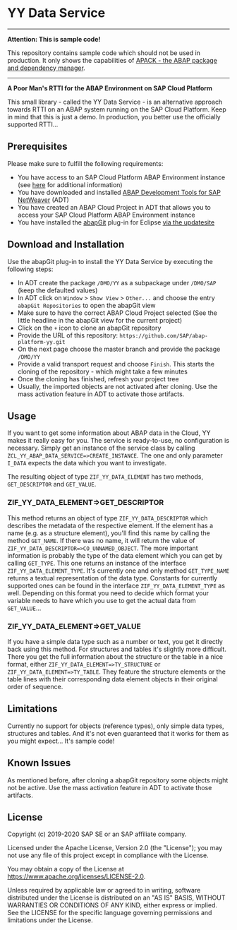 # YY Data Service

<hr />

**Attention: This is sample code!** 

This repository contains sample code which should not be used in production. It only shows the capabilities of [APACK - the ABAP package and dependency manager](https://blogs.sap.com/2019/05/06/introducing-apack-a-package-and-dependency-manager-for-abap/).

<hr />

**A Poor Man's RTTI for the ABAP Environment on SAP Cloud Platform**

This small library - called the YY Data Service - is an alternative approach towards RTTI on an ABAP system running on the SAP Cloud Platform. Keep in mind that this is just a demo. In production, you better use the officially supported RTTI...

## Prerequisites
Please make sure to fulfill the following requirements:
* You have access to an SAP Cloud Platform ABAP Environment instance (see [here](https://blogs.sap.com/2018/09/04/sap-cloud-platform-abap-environment) for additional information)
* You have downloaded and installed [ABAP Development Tools for SAP NetWeaver](https://tools.hana.ondemand.com/#abap) (ADT)
* You have created an ABAP Cloud Project in ADT that allows you to access your SAP Cloud Platform ABAP Environment instance
* You have installed the [abapGit](https://github.com/abapGit/eclipse.abapgit.org) plug-in for Eclipse [via the updatesite](https://eclipse.abapgit.org/updatesite/)

## Download and Installation
Use the abapGit plug-in to install the YY Data Service by executing the following steps:
* In ADT create the package `/DMO/YY` as a subpackage under `/DMO/SAP` (keep the defaulted values)
* In ADT click on `Window` > `Show View` > `Other...` and choose the entry `abapGit Repositories` to open the abapGit view
* Make sure to have the correct ABAP Cloud Project selected (See the little headline in the abapGit view for the current project)
* Click on the `+` icon to clone an abapGit repository
* Provide the URL of this repository: `https://github.com/SAP/abap-platform-yy.git`
* On the next page choose the master branch and provide the package `/DMO/YY`
* Provide a valid transport request and choose `Finish`. This starts the cloning of the repository - which might take a few minutes
* Once the cloning has finished, refresh your project tree
* Usually, the imported objects are not activated after cloning. Use the mass activation feature in ADT to activate those artifacts.

## Usage
If you want to get some information about ABAP data in the Cloud, YY makes it really easy for you. The service is ready-to-use, no configuration is necessary. Simply get an instance of the service class by calling `ZCL_YY_ABAP_DATA_SERVICE=>CREATE_INSTANCE`. The one and only parameter `I_DATA` expects the data which you want to investigate.

The resulting object of type `ZIF_YY_DATA_ELEMENT` has two methods, `GET_DESCRIPTOR` and `GET_VALUE`.

### ZIF_YY_DATA_ELEMENT=>GET_DESCRIPTOR
This method returns an object of type `ZIF_YY_DATA_DESCRIPTOR` which describes the metadata of the respective element. If the element has a name (e.g. as a structure element), you'll find this name by calling the method `GET_NAME`. If there was no name, it will return the value of `ZIF_YY_DATA_DESCRIPTOR=>CO_UNNAMED_OBJECT`. The more important information is probably the type of the data element which you can get by calling `GET_TYPE`. This one returns an instance of the interface `ZIF_YY_DATA_ELEMENT_TYPE`. It's currently one and only method `GET_TYPE_NAME` returns a textual representation of the data type. Constants for currently supported ones can be found in the interface `ZIF_YY_DATA_ELEMENT_TYPE` as well. Depending on this format you need to decide which format your variable needs to have which you use to get the actual data from `GET_VALUE`...

### ZIF_YY_DATA_ELEMENT=>GET_VALUE
If you have a simple data type such as a number or text, you get it directly back using this method. For structures and tables it's slightly more difficult. There you get the full information about the structure or the table in a nice format, either `ZIF_YY_DATA_ELEMENT=>TY_STRUCTURE` or `ZIF_YY_DATA_ELEMENT=>TY_TABLE`. They feature the structure elements  or the table lines with their corresponding data element objects in their original order of sequence.

## Limitations
Currently no support for objects (reference types), only simple data types, structures and tables. And it's not even guaranteed that it works for them as you might expect... It's sample code!

## Known Issues
As mentioned before, after cloning a abapGit repository some objects might not be active. Use the mass activation feature in ADT to activate those artifacts.  

## License
Copyright (c) 2019-2020 SAP SE or an SAP affiliate company.

Licensed under the Apache License, Version 2.0 (the "License"); you may not use any file of this project except in compliance with the License.

You may obtain a copy of the License at https://www.apache.org/licenses/LICENSE-2.0.

Unless required by applicable law or agreed to in writing, software distributed under the License is distributed on an "AS IS" BASIS, WITHOUT WARRANTIES OR CONDITIONS OF ANY KIND, either express or implied. See the LICENSE for the specific language governing permissions and limitations under the License.
